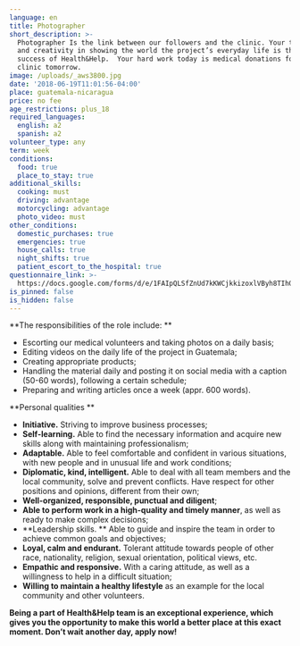 ```yaml
---
language: en
title: Photographer
short_description: >-
  Photographer Is the link between our followers and the clinic. Your technique
  and creativity in showing the world the project’s everyday life is the key to
  success of Health&Help.  Your hard work today is medical donations for the
  clinic tomorrow.
image: /uploads/_aws3800.jpg
date: '2018-06-19T11:01:56-04:00'
place: guatemala-nicaragua
price: no fee
age_restrictions: plus_18
required_languages:
  english: a2
  spanish: a2
volunteer_type: any
term: week
conditions:
  food: true
  place_to_stay: true
additional_skills:
  cooking: must
  driving: advantage
  motorcycling: advantage
  photo_video: must
other_conditions:
  domestic_purchases: true
  emergencies: true
  house_calls: true
  night_shifts: true
  patient_escort_to_the_hospital: true
questionnaire_link: >-
  https://docs.google.com/forms/d/e/1FAIpQLSfZnUd7kKWCjkkizoxlVByh8TIhQCx_kzuZoBGWYp3uUNavpA/viewform
is_pinned: false
is_hidden: false
---
```



**The responsibilities of the role include:
**

* Escorting our medical volunteers and taking photos on a daily basis;
* Editing videos on the daily life of the project in Guatemala;
* Creating appropriate products;
* Handling the material daily and posting it on social media with a caption (50-60 words), following a certain schedule;
* Preparing and writing articles once a week (appr. 600 words).

**Personal qualities
**

* **Initiative.** Striving to improve business processes;
* **Self-learning.** Able to find the necessary information and acquire new skills along with maintaining professionalism;
* **Adaptable.** Able to feel comfortable and confident in various situations, with new people and in unusual life and work conditions;
* **Diplomatic, kind, intelligent.** Able to deal with all team members and the local community, solve and prevent conflicts. Have respect for other positions and opinions, different from their own;
* **Well-organized, responsible, punctual and diligent**;
* **Able to perform work in a high-quality and timely manner**, as well as ready to make complex decisions;
* **Leadership skills.
  ** Able to guide and inspire the team in order to achieve common goals and objectives;
* **Loyal, calm and endurant.** Tolerant attitude towards people of other race, nationality, religion, sexual orientation, political views, etc.
* **Empathic and responsive.** With a caring attitude, as well as a willingness to help in a difficult situation;
* **Willing to maintain a healthy lifestyle** as an example for the local community and other volunteers.

**Being a part of Health&Help team is an exceptional experience, which gives you the opportunity to make this world a better place at this exact moment. Don’t wait another day, apply now!**
